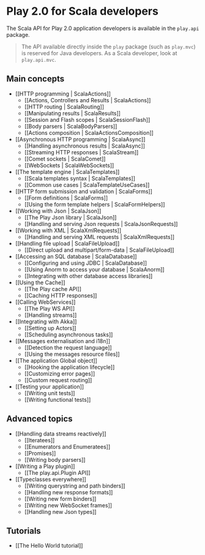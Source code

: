 # Play 2.0 for Scala developers

The Scala API for Play 2.0 application developers is available in the `play.api` package. 

> The API available directly inside the `play` package (such as `play.mvc`) is reserved for Java developers. As a Scala developer, look at `play.api.mvc`.

## Main concepts

- [[HTTP programming | ScalaActions]]
    - [[Actions, Controllers and Results | ScalaActions]]
    - [[HTTP routing | ScalaRouting]]
    - [[Manipulating results | ScalaResults]]
    - [[Session and Flash scopes | ScalaSessionFlash]]
    - [[Body parsers | ScalaBodyParsers]]
    - [[Actions composition | ScalaActionsComposition]]
- [[Asynchronous HTTP programming | ScalaAsync]]
    - [[Handling asynchronous results | ScalaAsync]]
    - [[Streaming HTTP responses | ScalaStream]]
    - [[Comet sockets | ScalaComet]]
    - [[WebSockets | ScalaWebSockets]]
- [[The template engine | ScalaTemplates]]
    - [[Scala templates syntax | ScalaTemplates]]
    - [[Common use cases | ScalaTemplateUseCases]]
- [[HTTP form submission and validation | ScalaForms]]
    - [[Form definitions | ScalaForms]]
    - [[Using the form template helpers | ScalaFormHelpers]]
- [[Working with Json | ScalaJson]]
    - [[The Play Json library | ScalaJson]]
    - [[Handling and serving Json requests | ScalaJsonRequests]]
- [[Working with XML | ScalaXmlRequests]]
    - [[Handling and serving XML requests | ScalaXmlRequests]]
- [[Handling file upload | ScalaFileUpload]]
    - [[Direct upload and multipart/form-data | ScalaFileUpload]]
- [[Accessing an SQL database | ScalaDatabase]]
    - [[Configuring and using JDBC | ScalaDatabase]]
    - [[Using Anorm to access your database | ScalaAnorm]]
    - [[Integrating with other database access libraries]]
- [[Using the Cache]]
    - [[The Play cache API]]
    - [[Caching HTTP responses]]
- [[Calling WebServices]]
    - [[The Play WS API]]
    - [[Handling streams]]
- [[Integrating with Akka]]
    - [[Setting up Actors]]
    - [[Scheduling asynchronous tasks]]
- [[Messages externalisation and i18n]]
    - [[Detection the request language]]
    - [[Using the messages resource files]]
- [[The application Global object]]
    - [[Hooking the application lifecycle]]
    - [[Customizing error pages]]
    - [[Custom request routing]]
- [[Testing your application]]
    - [[Writing unit tests]]
    - [[Writing functional tests]]
    
## Advanced topics

- [[Handling data streams reactively]]
    - [[Iteratees]]
    - [[Enumerators and Enumeratees]]
    - [[Promises]]
    - [[Writing body parsers]]
- [[Writing a Play plugin]]
    - [[The play.api.Plugin API]]
- [[Typeclasses everywhere]]
    - [[Writing querystring and path binders]]
    - [[Handling new response formats]]
    - [[Writing new form binders]]
    - [[Writing new WebSocket frames]]
    - [[Handling new Json types]]

## Tutorials

- [[The Hello World tutorial]]
